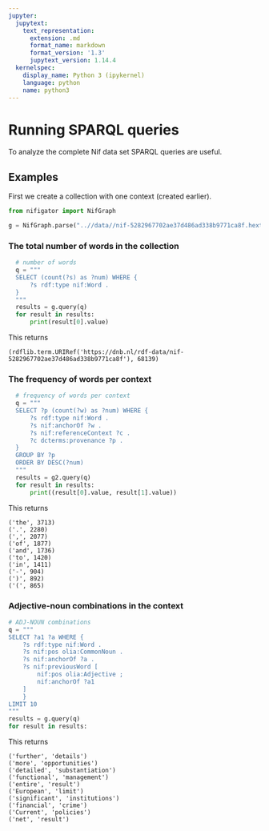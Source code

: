 ```yaml
---
jupyter:
  jupytext:
    text_representation:
      extension: .md
      format_name: markdown
      format_version: '1.3'
      jupytext_version: 1.14.4
  kernelspec:
    display_name: Python 3 (ipykernel)
    language: python
    name: python3
---
```


# Running SPARQL queries

To analyze the complete Nif data set SPARQL queries are useful.

## Examples

First we create a collection with one context (created earlier).

```python
from nifigator import NifGraph

g = NifGraph.parse("..//data//nif-5282967702ae37d486ad338b9771ca8f.hext", format="hext")
```

### The total number of words in the collection

```python
  # number of words
  q = """
  SELECT (count(?s) as ?num) WHERE {
      ?s rdf:type nif:Word . 
  }
  """
  results = g.query(q)
  for result in results:
      print(result[0].value)
```

This returns

```console
(rdflib.term.URIRef('https://dnb.nl/rdf-data/nif-5282967702ae37d486ad338b9771ca8f'), 68139)
```

### The frequency of words per context

```python
  # frequency of words per context
  q = """
  SELECT ?p (count(?w) as ?num) WHERE {
      ?s rdf:type nif:Word . 
      ?s nif:anchorOf ?w .
      ?s nif:referenceContext ?c .
      ?c dcterms:provenance ?p .
  }
  GROUP BY ?p 
  ORDER BY DESC(?num)
  """
  results = g2.query(q)
  for result in results:
      print((result[0].value, result[1].value))
```

This returns

```console
('the', 3713)
('.', 2280)
(',', 2077)
('of', 1877)
('and', 1736)
('to', 1420)
('in', 1411)
('-', 904)
(')', 892)
('(', 865)
```

### Adjective-noun combinations in the context

```python
# ADJ-NOUN combinations
q = """
SELECT ?a1 ?a WHERE {
    ?s rdf:type nif:Word . 
    ?s nif:pos olia:CommonNoun .
    ?s nif:anchorOf ?a .
    ?s nif:previousWord [ 
        nif:pos olia:Adjective ;
        nif:anchorOf ?a1
    ]
    }
LIMIT 10
"""
results = g.query(q)
for result in results:
```

This returns

```console
('further', 'details')
('more', 'opportunities')
('detailed', 'substantiation')
('functional', 'management')
('entire', 'result')
('European', 'limit')
('significant', 'institutions')
('financial', 'crime')
('Current', 'policies')
('net', 'result')
```
